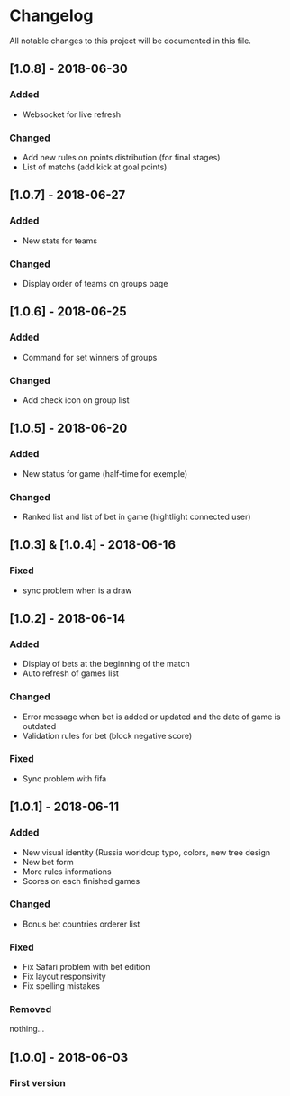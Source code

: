 # Changelog
All notable changes to this project will be documented in this file.

## [1.0.8] - 2018-06-30
### Added
- Websocket for live refresh

### Changed
- Add new rules on points distribution (for final stages)
- List of matchs (add kick at goal points)

## [1.0.7] - 2018-06-27
### Added
- New stats for teams

### Changed
- Display order of teams on groups page

## [1.0.6] - 2018-06-25
### Added
- Command for set winners of groups

### Changed
- Add check icon on group list

## [1.0.5] - 2018-06-20
### Added
- New status for game (half-time for exemple)

### Changed
- Ranked list and list of bet in game (hightlight connected user)

## [1.0.3] & [1.0.4] - 2018-06-16

### Fixed
- sync problem when is a draw

## [1.0.2] - 2018-06-14
### Added
- Display of bets at the beginning of the match
- Auto refresh of games list

### Changed
- Error message when bet is added or updated and the date of game is outdated
- Validation rules for bet (block negative score)

### Fixed
- Sync problem with fifa

## [1.0.1] - 2018-06-11
### Added
- New visual identity (Russia worldcup typo, colors, new tree design
- New bet form
- More rules informations
- Scores on each finished games

### Changed
- Bonus bet countries orderer list

### Fixed
- Fix Safari problem with bet edition
- Fix layout responsivity
- Fix spelling mistakes

### Removed
nothing...

## [1.0.0] - 2018-06-03
### First version
